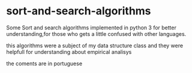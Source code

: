 # sort-and-search-algorithms

Some Sort and search algorithms implemented in python 3 for better understanding,for those who gets a little confused with other languages.

this algorithms were a subject of my data structure class and they were helpfull for understanding about empirical analisys

the coments are in portuguese
